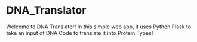 # DNA_Translator
Welcome to DNA Translator! In this simple web app, it uses Python Flask to take an input of DNA Code to translate it into Protein Types!
